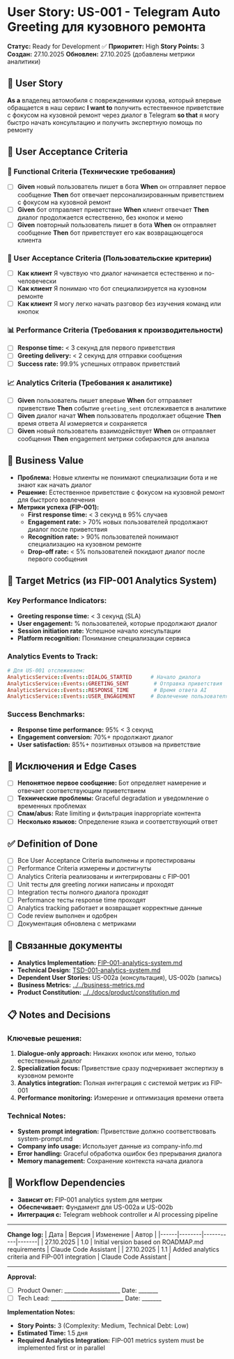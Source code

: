 # User Story: US-001 - Telegram Auto Greeting для кузовного ремонта

**Статус:** Ready for Development ✅
**Приоритет:** High
**Story Points:** 3
**Создан:** 27.10.2025
**Обновлен:** 27.10.2025 (добавлены метрики аналитики)

## 📝 User Story
**As a** владелец автомобиля с повреждениями кузова, который впервые обращается в наш сервис **I want to** получить естественное приветствие с фокусом на кузовной ремонт через диалог в Telegram **so that** я могу быстро начать консультацию и получить экспертную помощь по ремонту

## 👥 User Acceptance Criteria

### 🤖 Functional Criteria (Технические требования)
- [ ] **Given** новый пользователь пишет в бота **When** он отправляет первое сообщение **Then** бот отвечает персонализированным приветствием с фокусом на кузовной ремонт
- [ ] **Given** бот отправляет приветствие **When** клиент отвечает **Then** диалог продолжается естественно, без кнопок и меню
- [ ] **Given** повторный пользователь пишет в бота **When** он отправляет сообщение **Then** бот приветствует его как возвращающегося клиента

### 👥 User Acceptance Criteria (Пользовательские критерии)
- [ ] **Как клиент** Я чувствую что диалог начинается естественно и по-человечески
- [ ] **Как клиент** Я понимаю что бот специализируется на кузовном ремонте
- [ ] **Как клиент** Я могу легко начать разговор без изучения команд или кнопок

### 📊 Performance Criteria (Требования к производительности)
- [ ] **Response time:** < 3 секунд для первого приветствия
- [ ] **Greeting delivery:** < 2 секунд для отправки сообщения
- [ ] **Success rate:** 99.9% успешных отправок приветствий

### 📈 Analytics Criteria (Требования к аналитике)
- [ ] **Given** пользователь пишет впервые **When** бот отправляет приветствие **Then** событие `greeting_sent` отслеживается в аналитике
- [ ] **Given** диалог начат **When** пользователь продолжает общение **Then** время ответа AI измеряется и сохраняется
- [ ] **Given** новый пользователь взаимодействует **When** он отправляет сообщения **Then** engagement метрики собираются для анализа

## 🎯 Business Value
- **Проблема:** Новые клиенты не понимают специализации бота и не знают как начать диалог
- **Решение:** Естественное приветствие с фокусом на кузовной ремонт для быстрого вовлечения
- **Метрики успеха (FIP-001):**
  - **First response time:** < 3 секунд в 95% случаев
  - **Engagement rate:** > 70% новых пользователей продолжают диалог после приветствия
  - **Recognition rate:** > 90% пользователей понимают специализацию на кузовном ремонте
  - **Drop-off rate:** < 5% пользователей покидают диалог после первого сообщения

## 🎯 Target Metrics (из FIP-001 Analytics System)

### **Key Performance Indicators:**
- **Greeting response time:** < 3 секунд (SLA)
- **User engagement:** % пользователей, которые продолжают диалог
- **Session initiation rate:** Успешное начало консультации
- **Platform recognition:** Понимание специализации сервиса

### **Analytics Events to Track:**
```ruby
# Для US-001 отслеживаем:
AnalyticsService::Events::DIALOG_STARTED      # Начало диалога
AnalyticsService::Events::GREETING_SENT        # Отправка приветствия
AnalyticsService::Events::RESPONSE_TIME        # Время ответа AI
AnalyticsService::Events::USER_ENGAGEMENT     # Вовлечение пользователя
```

### **Success Benchmarks:**
- **Response time performance:** 95% < 3 секунд
- **Engagement conversion:** 70%+ продолжают диалог
- **User satisfaction:** 85%+ позитивных отзывов на приветствие

## 🚫 Исключения и Edge Cases
- [ ] **Непонятное первое сообщение:** Бот определяет намерение и отвечает соответствующим приветствием
- [ ] **Технические проблемы:** Graceful degradation и уведомление о временных проблемах
- [ ] **Спам/abus:** Rate limiting и фильтрация inappropriate контента
- [ ] **Несколько языков:** Определение языка и соответствующий ответ

## ✅ Definition of Done
- [ ] Все User Acceptance Criteria выполнены и протестированы
- [ ] Performance Criteria измерены и достигнуты
- [ ] Analytics Criteria реализованы и интегрированы с FIP-001
- [ ] Unit тесты для greeting логики написаны и проходят
- [ ] Integration тесты полного диалога проходят
- [ ] Performance тесты response time проходят
- [ ] Analytics tracking работает и возвращает корректные данные
- [ ] Code review выполнен и одобрен
- [ ] Документация обновлена с метриками

## 🔗 Связанные документы
- **Analytics Implementation:** [FIP-001-analytics-system.md](../FIP-001-analytics-system.md)
- **Technical Design:** [TSD-001-analytics-system.md](../tdd/TSD-001-analytics-system.md)
- **Dependent User Stories:** US-002a (консультация), US-002b (запись)
- **Business Metrics:** [../../business-metrics.md](../../business-metrics.md)
- **Product Constitution:** [../../docs/product/constitution.md](../../docs/product/constitution.md)

## 📋 Notes and Decisions

### Ключевые решения:
1. **Dialogue-only approach:** Никаких кнопок или меню, только естественный диалог
2. **Specialization focus:** Приветствие сразу подчеркивает экспертизу в кузовном ремонте
3. **Analytics integration:** Полная интеграция с системой метрик из FIP-001
4. **Performance monitoring:** Измерение и оптимизация времени ответа

### Technical Notes:
- **System prompt integration:** Приветствие должно соответствовать system-prompt.md
- **Company info usage:** Использует данные из company-info.md
- **Error handling:** Graceful обработка ошибок без прерывания диалога
- **Memory management:** Сохранение контекста начала диалога

## 🔄 Workflow Dependencies
- **Зависит от:** FIP-001 analytics system для метрик
- **Обеспечивает:** Фундамент для US-002a и US-002b
- **Интеграция с:** Telegram webhook controller и AI processing pipeline

---

**Change log:**
| Дата | Версия | Изменение | Автор |
|------|--------|-----------|-------|
| 27.10.2025 | 1.0 | Initial version based on ROADMAP.md requirements | Claude Code Assistant |
| 27.10.2025 | 1.1 | Added analytics criteria and FIP-001 integration | Claude Code Assistant |

---

**Approval:**
- [ ] Product Owner: ____________________ Date: _______
- [ ] Tech Lead: __________________________ Date: _______

**Implementation Notes:**
- **Story Points:** 3 (Complexity: Medium, Technical Debt: Low)
- **Estimated Time:** 1.5 дня
- **Required Analytics Integration:** FIP-001 metrics system must be implemented first or in parallel